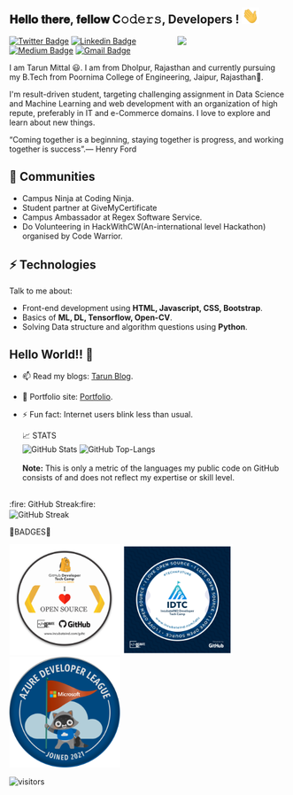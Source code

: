 <h2> 𝐇𝐞𝐥𝐥𝐨 𝐭𝐡𝐞𝐫𝐞, 𝐟𝐞𝐥𝐥𝐨𝐰 C𝚘𝚍𝚎𝚛𝚜, Developers ! <img src="https://raw.githubusercontent.com/ABSphreak/ABSphreak/master/gifs/Hi.gif" width="30px"></h2>

<img align='right' src='https://user-images.githubusercontent.com/5713670/87202985-820dcb80-c2b6-11ea-9f56-7ec461c497c3.gif' width='200"'>

[![Twitter Badge](https://img.shields.io/badge/-@tarunmittal2000-1ca0f1?style=flat-square&labelColor=1ca0f1&logo=twitter&logoColor=white&link=https://twitter.com/tarunmittal2000)](https://twitter.com/tarunmittal2000) [![Linkedin Badge](https://img.shields.io/badge/-Tarunmittal-blue?style=flat-square&logo=Linkedin&logoColor=white&link=https://www.linkedin.com/in/tarun-mittal-034168167/)](https://www.linkedin.com/in/tarun-mittal-034168167/) [![Medium Badge](https://img.shields.io/badge/-@tarunmittal2000-03a57a?style=flat-square&labelColor=000000&logo=Medium&link=https://medium.com/@tarunmittal2000/)](https://medium.com/@tarunmittal2000)
[![Gmail Badge](https://img.shields.io/badge/-tarunmittal2000@gmail.com-c14438?style=flat-square&logo=Gmail&logoColor=white&link=mailto:tarunmittal2000@gmail.com)](mailto:tarunmittal2000@gmail.com)

I am Tarun Mittal 😃. I am from Dholpur, Rajasthan and currently pursuing my B.Tech from Poornima College of Engineering, Jaipur, Rajasthan🏫. 

I'm result-driven student, targeting challenging assignment in Data Science and Machine Learning and web development with an organization of high repute, preferably in IT and e-Commerce domains. I love to explore and learn about new things.

“Coming together is a beginning, staying together is progress, and working together is success”.— Henry Ford
## 👯 Communities
* Campus Ninja at Coding Ninja.
* Student partner at GiveMyCertificate
* Campus Ambassador at Regex Software Service.
* Do Volunteering in HackWithCW(An-international level Hackathon) organised by Code Warrior.
## ⚡ Technologies
Talk to me about:
- Front-end development using **HTML, Javascript, CSS, Bootstrap**.
- Basics of **ML, DL, Tensorflow, Open-CV**.
- Solving Data structure and algorithm questions using **Python**.
## Hello World!! 🤔
- 📫 Read my blogs: [Tarun Blog](https://medium.com/@tarunmittal2000).
- 🎯 Portfolio site: [Portfolio](https://tarunmittalg.github.io/).
- ⚡ Fun fact: Internet users blink less than usual.



   :chart_with_upwards_trend: STATS
   <br>
  <img src="https://github-readme-stats.vercel.app/api?username=Tarunmittalg&hide=[%22issues%22]&show_icons=true&theme=chartreuse-dark" alt="GitHub Stats" align="center" width="48%" />
  <img src="https://github-readme-stats.vercel.app/api/top-langs/?username=Tarunmittalg&layout=compact&theme=chartreuse-dark&langs_count=6" alt="GitHub Top-Langs" align="center" width="40%" />
  <br><br>
  <b>Note:</b> This is only a metric of the languages my public code on GitHub consists of and does not reflect my expertise or skill level.
<br>
:fire: GitHub Streak:fire:
<br>
  <img src="https://github-readme-streak-stats.herokuapp.com/?user=Tarunmittalg&theme=dark&show-icons=true" alt="GitHub Streak" align="center" width="48%"/>
  <br>
  
  🔰BADGES🔰
  <br>
 
 <img src="Badge.jpg" height="200px" width="200px"> <img src="Badge1.jpg" height="200px" width="200px"> <img src="Badge 3.png" height="200px" width="200px">
 
 
  
  
![visitors](https://visitor-badge.glitch.me/badge?page_id=Tarunmittalg.Tarunmittalg)

